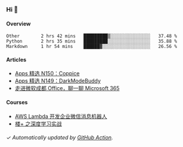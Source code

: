 ### Hi 👋

#### Overview

<!--START_SECTION:waka-->
```text
Other        2 hrs 42 mins   █████████▒░░░░░░░░░░░░░░░   37.48 % 
Python       2 hrs 35 mins   █████████░░░░░░░░░░░░░░░░   35.88 % 
Markdown     1 hr 54 mins    ██████▓░░░░░░░░░░░░░░░░░░   26.56 % 
```
<!--END_SECTION:waka-->

#### Articles

<!-- BLOG:START -->
- [Apps 精选 N150：Coppice](http://huhuhang.com/post/product-hunt/product-hunt-n150)
- [Apps 精选 N149：DarkModeBuddy](http://huhuhang.com/post/product-hunt/product-hunt-n149)
- [走进微软成都 Office，聊一聊 Microsoft 365](http://huhuhang.com/post/sspai/65152)
<!-- BLOG:END -->

#### Courses

<!-- SYL:START -->
- [AWS Lambda 开发企业微信消息机器人](https://lanqiao.cn/courses/2868)
- [楼+ 之深度学习实战](https://lanqiao.cn/courses/2617)
<!-- SYL:END -->

###### ✓ Automatically updated by [GitHub Action](https://github.com/huhuhang/huhuhang/actions).
